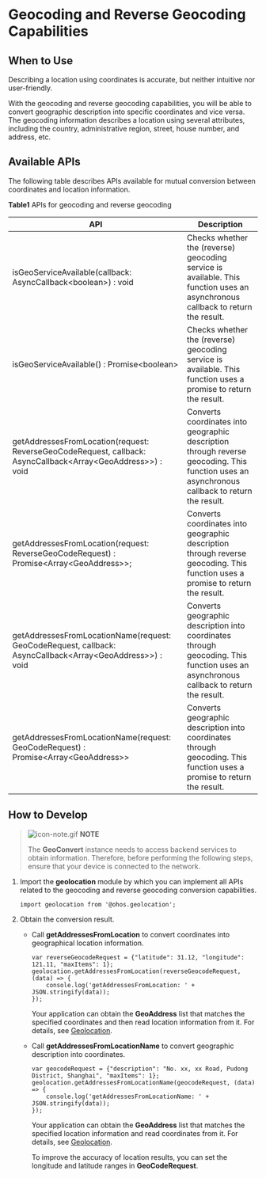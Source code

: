 # Geocoding and Reverse Geocoding Capabilities


## When to Use

Describing a location using coordinates is accurate, but neither intuitive nor user-friendly.

With the geocoding and reverse geocoding capabilities, you will be able to convert geographic description into specific coordinates and vice versa. The geocoding information describes a location using several attributes, including the country, administrative region, street, house number, and address, etc.


## Available APIs

The following table describes APIs available for mutual conversion between coordinates and location information.

  **Table1** APIs for geocoding and reverse geocoding

| API | Description | 
| -------- | -------- |
| isGeoServiceAvailable(callback: AsyncCallback&lt;boolean&gt;) : void | Checks whether the (reverse) geocoding service is available. This function uses an asynchronous callback to return the result. | 
| isGeoServiceAvailable() : Promise&lt;boolean&gt; | Checks whether the (reverse) geocoding service is available. This function uses a promise to return the result. | 
| getAddressesFromLocation(request: ReverseGeoCodeRequest, callback: AsyncCallback&lt;Array&lt;GeoAddress&gt;&gt;) : void | Converts coordinates into geographic description through reverse geocoding. This function uses an asynchronous callback to return the result. | 
| getAddressesFromLocation(request: ReverseGeoCodeRequest) : Promise&lt;Array&lt;GeoAddress&gt;&gt;; | Converts coordinates into geographic description through reverse geocoding. This function uses a promise to return the result. | 
| getAddressesFromLocationName(request: GeoCodeRequest, callback: AsyncCallback&lt;Array&lt;GeoAddress&gt;&gt;) : void | Converts geographic description into coordinates through geocoding. This function uses an asynchronous callback to return the result. | 
| getAddressesFromLocationName(request: GeoCodeRequest) : Promise&lt;Array&lt;GeoAddress&gt;&gt; | Converts geographic description into coordinates through geocoding. This function uses a promise to return the result. | 


## How to Develop

> ![icon-note.gif](public_sys-resources/icon-note.gif) **NOTE**
> 
> The **GeoConvert** instance needs to access backend services to obtain information. Therefore, before performing the following steps, ensure that your device is connected to the network.

1. Import the **geolocation** module by which you can implement all APIs related to the geocoding and reverse geocoding conversion capabilities.
   
   ```
   import geolocation from '@ohos.geolocation';
   ```

2. Obtain the conversion result.
   - Call **getAddressesFromLocation** to convert coordinates into geographical location information.
     
      ```
      var reverseGeocodeRequest = {"latitude": 31.12, "longitude": 121.11, "maxItems": 1};
      geolocation.getAddressesFromLocation(reverseGeocodeRequest, (data) => {
          console.log('getAddressesFromLocation: ' + JSON.stringify(data));
      });
      ```

      Your application can obtain the **GeoAddress** list that matches the specified coordinates and then read location information from it. For details, see [Geolocation](../reference/apis/js-apis-geolocation.md).
   - Call **getAddressesFromLocationName** to convert geographic description into coordinates.
     
      ```
      var geocodeRequest = {"description": "No. xx, xx Road, Pudong District, Shanghai", "maxItems": 1};
      geolocation.getAddressesFromLocationName(geocodeRequest, (data) => {
          console.log('getAddressesFromLocationName: ' + JSON.stringify(data));
      });
      ```

      Your application can obtain the **GeoAddress** list that matches the specified location information and read coordinates from it. For details, see [Geolocation](../reference/apis/js-apis-geolocation.md).

      To improve the accuracy of location results, you can set the longitude and latitude ranges in **GeoCodeRequest**.
